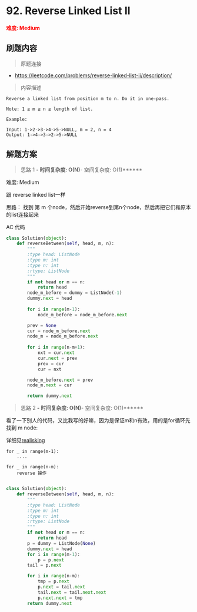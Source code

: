 # 92. Reverse Linked List II

**<font color=red>难度: Medium</font>**

## 刷题内容

> 原题连接

* https://leetcode.com/problems/reverse-linked-list-ii/description/

> 内容描述

```
Reverse a linked list from position m to n. Do it in one-pass.

Note: 1 ≤ m ≤ n ≤ length of list.

Example:

Input: 1->2->3->4->5->NULL, m = 2, n = 4
Output: 1->4->3->2->5->NULL
```

## 解题方案

> 思路 1
******- 时间复杂度: O(N)******- 空间复杂度: O(1)******


难度:
Medium


跟 reverse linked list一样

思路： 找到 第 m 个node，然后开始reverse到第n个node，然后再把它们和原本的list连接起来

AC 代码

```python
class Solution(object):
    def reverseBetween(self, head, m, n):
        """
        :type head: ListNode
        :type m: int
        :type n: int
        :rtype: ListNode
        """
        if not head or m == n: 
            return head
        node_m_before = dummy = ListNode(-1)
        dummy.next = head
        
        for i in range(m-1):
            node_m_before = node_m_before.next

        prev = None
        cur = node_m_before.next
        node_m = node_m_before.next
        
        for i in range(n-m+1):
            nxt = cur.next
            cur.next = prev
            prev = cur
            cur = nxt

        node_m_before.next = prev
        node_m.next = cur

        return dummy.next 
```

> 思路 2
******- 时间复杂度: O(N)******- 空间复杂度: O(1)******

看了一下别人的代码，又比我写的好嘛，因为是保证m和n有效，用的是for循环先找到 m node:

详细见[realisking](https://leetcode.com/problems/reverse-linked-list-ii/discuss/30709/Talk-is-cheap-show-me-the-code-(and-DRAWING))
```
for _ in range(m-1):
	....

for _ in range(n-m):
	reverse 操作
		
```
```python
class Solution(object):
    def reverseBetween(self, head, m, n):
        """
        :type head: ListNode
        :type m: int
        :type n: int
        :rtype: ListNode
        """
        if not head or m == n: 
            return head
        p = dummy = ListNode(None)
        dummy.next = head
        for i in range(m-1): 
            p = p.next
        tail = p.next

        for i in range(n-m):
            tmp = p.next                  
            p.next = tail.next            
            tail.next = tail.next.next    
            p.next.next = tmp            
        return dummy.next
```

